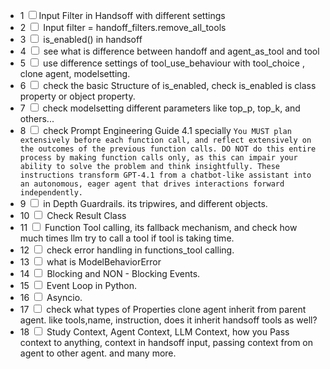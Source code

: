 - 1 <input type="checkbox"/>Input Filter in Handsoff with different settings
- 2 <input type="checkbox"/> Input filter = handoff_filters.remove_all_tools
- 3 <input type="checkbox"/> is_enabled() in handsoff
- 4 <input type="checkbox"/> see what is difference between handoff and agent_as_tool and tool
- 5 <input type="checkbox"/> use difference settings of tool_use_behaviour with tool_choice , clone agent, modelsetting.
- 6 <input type="checkbox"/> check the basic Structure of is_enabled, check is_enabled is class property or object property.
- 7 <input type="checkbox"/> check modelsetting different parameters like top_p, top_k, and others...
- 8 <input type="checkbox"/>  check Prompt Engineering Guide 4.1 specially 
        `You MUST plan extensively before each function call, and reflect extensively on the outcomes of the previous function calls. DO NOT do this entire process by making function calls only, as this can impair your ability to solve the problem and think insightfully.
        These instructions transform GPT-4.1 from a chatbot-like assistant into an autonomous, eager agent that drives interactions forward independently.` 
- 9 <input type="checkbox"/> in Depth Guardrails. its tripwires, and different objects.
- 10 <input type="checkbox"/> Check Result Class
- 11 <input type="checkbox"/>  Function Tool calling, its fallback mechanism, and check how much times llm try to call a tool if tool is taking time.
- 12 <input type="checkbox"/>  check error handling in functions_tool calling.
- 13 <input type="checkbox"/> what is ModelBehaviorError
- 14 <input type="checkbox"/>  Blocking and NON - Blocking Events.
- 15 <input type="checkbox"/>  Event Loop in Python.
- 16 <input type="checkbox"/>  Asyncio.
- 17 <input type="checkbox"/> check what types of Properties clone agent inherit from parent agent. like tools,name, instruction, does it inherit handsoff tools as well?
- 18 <input type="checkbox"/> Study Context, Agent Context, LLM Context, how you Pass context to anything, context in handsoff input, passing context from on agent to other agent. and many more.
